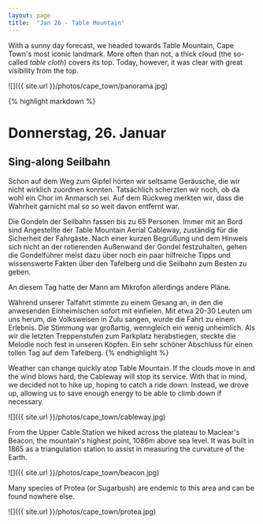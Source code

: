 ```yaml
---
layout: page
title:  "Jan 26 - Table Mountain"
---
```


With a sunny day forecast, we headed towards Table Mountain, Cape Town's most iconic landmark. More often than not, a thick cloud (the so-called _table cloth_) covers its top. Today, however, it was clear with great visibility from the top.

![]({{ site.url }}/photos/cape_town/panorama.jpg)

{% highlight markdown %}
# Donnerstag, 26. Januar
## Sing-along Seilbahn

Schon auf dem Weg zum Gipfel hörten wir seltsame Geräusche, die wir nicht wirklich zuordnen konnten. Tatsächlich scherzten wir noch, ob da wohl ein Chor im Anmarsch sei. Auf dem Rückweg merkten wir, dass die Wahrheit garnicht mal so so weit davon entfernt war.

Die Gondeln der Seilbahn fassen bis zu 65 Personen. Immer mit an Bord sind Angestellte der Table Mountain Aerial Cableway, zuständig für die Sicherheit der Fahrgäste. Nach einer kurzen Begrüßung und dem Hinweis sich nicht an der rotierenden Außenwand der Gondel festzuhalten, gehen die Gondelführer meist dazu über noch ein paar hilfreiche Tipps und wissenswerte Fakten über den Tafelberg und die Seilbahn zum Besten zu geben.

An diesem Tag hatte der Mann am Mikrofon allerdings andere Pläne.

Während unserer Talfahrt stimmte zu einem Gesang an, in den die anwesenden Einheimischen sofort mit einfielen. Mit etwa 20-30 Leuten um uns herum, die Volksweisen in Zulu sangen, wurde die Fahrt zu einem Erlebnis. Die Stimmung war großartig, wenngleich ein wenig unheimlich. Als wir die letzten Treppenstufen zum Parkplatz herabstiegen, steckte die Melodie noch fest in unseren Köpfen. Ein sehr schöner Abschluss für einen tollen Tag auf dem Tafelberg.
{% endhighlight %}

Weather can change quickly atop Table Mountain. If the clouds move in and the wind blows hard, the Cableway will stop its service. With that in mind, we decided not to hike up, hoping to catch a ride down. Instead, we drove up, allowing us to save enough energy to be able to climb down if necessary.

![]({{ site.url }}/photos/cape_town/cableway.jpg)

From the Upper Cable Station we hiked across the plateau to Maclear's Beacon, the mountain's highest point, 1086m above sea level. It was built in 1865 as a triangulation station to assist in measuring the curvature of the Earth.

![]({{ site.url }}/photos/cape_town/beacon.jpg)

Many species of Protea (or Sugarbush) are endemic to this area and can be found nowhere else.

![]({{ site.url }}/photos/cape_town/protea.jpg)
